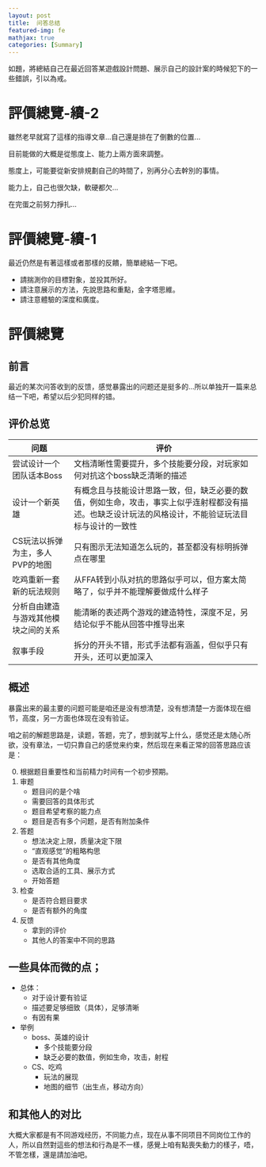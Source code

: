 ```yaml
---
layout: post
title:  问答总结
featured-img: fe
mathjax: true
categories: [Summary]
---
```


如題，將總結自己在最近回答某遊戲設計問題、展示自己的設計案的時候犯下的一些錯誤，引以為戒。

<!--more-->

# 評價總覽-續-2

<!-- 即便是老早就寫下了這樣的文章，自己卻還是做得一塌糊塗，排在了倒數的位置。

自己期望著稍微好一點的結果，好一點的中等水平，這樣就可以繼續維持現在的狀態，繼續呆在自己的安全區域。

但是現實還是十分殘酷的，殘酷且真實。

唔，或許是自己確實不太行，能力上的欠缺，態度上的不端正，兩者應該都有吧。

都有呢，都得改呢。 -->

雖然老早就寫了這樣的指導文章...自己還是排在了倒數的位置...

目前能做的大概是從態度上、能力上兩方面來調整。

態度上，可能要從新安排規劃自己的時間了，別再分心去幹別的事情。

能力上，自己也很欠缺，軟硬都欠...

在完蛋之前努力掙扎...


# 評價總覽-續-1

最近仍然是有著這樣或者那樣的反饋，簡單總結一下吧。

+ 請揣測你的目標對象，並投其所好。
+ 請注意展示的方法，先說思路和重點，金字塔思維。
+ 請注意體驗的深度和廣度。


# 評價總覽

## 前言

最近的某次问答收到的反馈，感觉暴露出的问题还是挺多的...所以单独开一篇来总结一下吧，希望以后少犯同样的错。

## 评价总览

|问题|评价|
|--|--|
|尝试设计一个团队话本Boss|文档清晰性需要提升，多个技能要分段，对玩家如何对抗这个boss缺乏清晰的描述|
|设计一个新英雄|有概念且与技能设计思路一致，但，缺乏必要的数值，例如生命，攻击，事实上似乎连射程都没有描述。也缺乏设计玩法的风格设计，不能验证玩法目标与设计的一致性|
|CS玩法以拆弹为主，多人PVP的地图|只有图示无法知道怎么玩的，甚至都没有标明拆弹点在哪里|
|吃鸡重新一套新的玩法规则|从FFA转到小队对抗的思路似乎可以，但方案太简略了，似乎并不能理解要做成什么样子|
|分析自由建造与游戏其他模块之间的关系|能清晰的表述两个游戏的建造特性，深度不足，另结论似乎不能从回答中推导出来|
|叙事手段|拆分的开头不错，形式手法都有涵盖，但似乎只有开头，还可以更加深入|

## 概述

暴露出来的最主要的问题可能是咱还是没有想清楚，没有想清楚一方面体现在细节，高度，另一方面也体现在没有验证。

咱之前的解题思路是，读题，答题，完了，想到就写上什么，感觉还是太随心所欲，没有章法，一切只靠自己的感觉来约束，然后现在来看正常的回答思路应该是：

0. 根据题目重要性和当前精力时间有一个初步预期。
1. 审题
    + 题目问的是个啥
    + 需要回答的具体形式
    + 题目希望考察的能力点
    + 题目是否有多个问题，是否有附加条件
2. 答题
    + 想法决定上限，质量决定下限
    + “直观感觉”的粗略构思
    + 是否有其他角度
    + 选取合适的工具、展示方式
    + 开始答题
3. 检查
    + 是否符合题目要求
    + 是否有额外的角度
4. 反馈
    + 拿到的评价
    + 其他人的答案中不同的思路

## 一些具体而微的点；

+ 总体：
  + 对于设计要有验证
  + 描述要足够细致（具体），足够清晰
  + 有因有果
+ 举例
  + boss、英雄的设计
    + 多个技能要分段
    + 缺乏必要的数值，例如生命，攻击，射程
  + CS、吃鸡
    + 玩法的展现
    + 地图的细节（出生点，移动方向）

## 和其他人的对比

大概大家都是有不同游戏经历，不同能力点，现在从事不同项目不同岗位工作的人，所以自然對這些的想法和行為是不一樣，感覺上咱有點喪失動力的樣子，唔，不管怎樣，還是請加油吧。

